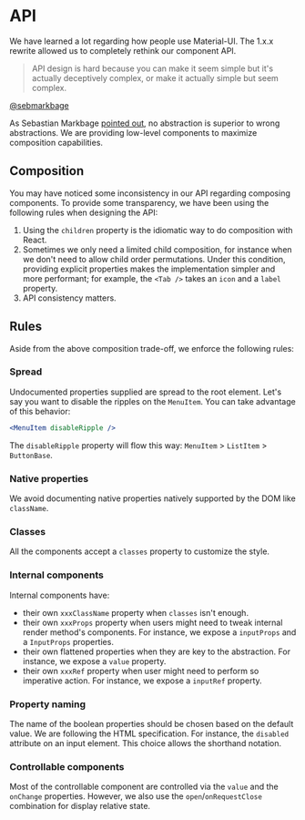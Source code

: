 # API

We have learned a lot regarding how people use Material-UI.
The 1.x.x rewrite allowed us to completely rethink our component API.

> API design is hard because you can make it seem simple but it's actually deceptively complex, or make it actually simple but seem complex.

[@sebmarkbage](https://twitter.com/sebmarkbage/status/728433349337841665)

As Sebastian Markbage [pointed out](http://2014.jsconf.eu/speakers/sebastian-markbage-minimal-api-surface-area-learning-patterns-instead-of-frameworks.html), no abstraction is superior to wrong abstractions.
We are providing low-level components to maximize composition capabilities.

## Composition

You may have noticed some inconsistency in our API regarding composing components.
To provide some transparency, we have been using the following rules when designing the API:

1. Using the `children` property is the idiomatic way to do composition with React.
2. Sometimes we only need a limited child composition, for instance when we don't need to allow child order permutations.
Under this condition, providing explicit properties makes the implementation simpler and more performant; for example, the `<Tab />` takes an `icon` and a `label` property.
3. API consistency matters.

## Rules

Aside from the above composition trade-off, we enforce the following rules:

### Spread

 Undocumented properties supplied are spread to the root element.
Let's say you want to disable the ripples on the `MenuItem`.
You can take advantage of this behavior:
```jsx
<MenuItem disableRipple />
```
The `disableRipple` property will flow this way: `MenuItem` > `ListItem` > `ButtonBase`.

### Native properties

We avoid documenting native properties natively supported by the DOM like `className`.

### Classes

All the components accept a `classes` property to customize the style.

### Internal components

Internal components have:
- their own `xxxClassName` property when `classes` isn't enough.
- their own `xxxProps` property when users might need to tweak internal render method's components. For instance, we expose a `inputProps` and a `InputProps` properties.
- their own flattened properties when they are key to the abstraction. For instance, we expose a `value` property.
- their own `xxxRef` property when user might need to perform so imperative action.
For instance, we expose a `inputRef` property.

### Property naming

The name of the boolean properties should be chosen based on the default value. We are following the HTML specification. For instance, the `disabled` attribute on an input element. This choice allows the shorthand notation.

### Controllable components

 Most of the controllable component are controlled via the `value` and the `onChange` properties.
However, we also use the `open`/`onRequestClose` combination for display relative state.
